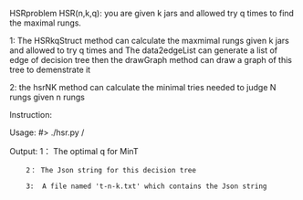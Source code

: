 HSRproblem
HSR(n,k,q): you are given k jars and allowed try q times to find the maximal rungs.

1: The HSRkqStruct method can calculate the maxmimal rungs given k jars and allowed to try q times and The data2edgeList can generate a list of edge of decision tree then the drawGraph method can draw a graph of this tree to demenstrate it

2: the hsrNK method can calculate the minimal tries needed to judge N rungs given n rungs

Instruction:

Usage: #> ./hsr.py <rungs n> <Jars k> /

Output: 1： The optimal q for MinT 

        2： The Json string for this decision tree   
        
        3:  A file named 't-n-k.txt' which contains the Json string  
        

